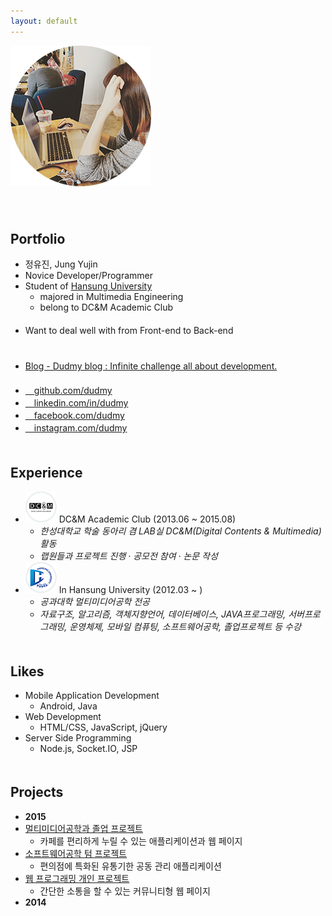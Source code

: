 ```yaml
---
layout: default
---
```


![me](img/me.png)  
　  
　  
## Portfolio

* 정유진, Jung Yujin
* Novice Developer/Programmer
* Student of [Hansung University](http://www.hansung.ac.kr/web/www/home)
    - majored in Multimedia Engineering
    - belong to DC&M Academic Club  
 　
* Want to deal well with from Front-end to Back-end  
 　  
 　
* [Blog - Dudmy blog : Infinite challenge all about development.](http://blog.dudmy.net)  
 　
* [<i class="fa fa-github"></i>　github.com/dudmy](https://github.com/dudmy)
* [<i class="fa fa-linkedin"></i>　linkedin.com/in/dudmy](https://www.linkedin.com/in/dudmy)
* [<i class="fa fa-facebook-square"></i>　facebook.com/dudmy](https://www.facebook.com/dudmy)
* [<i class="fa fa-instagram"></i>　instagram.com/dudmy](https://instagram.com/dudmy)  
　  

## Experience

* ![dcnm](img/2.png) DC&M Academic Club (2013.06 ~ 2015.08)
    - *한성대학교 학술 동아리 겸 LAB실 DC&M(Digital Contents & Multimedia) 활동*
    - *랩원들과 프로젝트 진행 · 공모전 참여 · 논문 작성*
* ![hansung univ.](img/1.png) In Hansung University (2012.03 ~ )
    - *공과대학 멀티미디어공학 전공*
    - *자료구조, 알고리즘, 객체지향언어, 데이터베이스, JAVA프로그래밍, 서버프로그래밍, 운영체제, 모바일 컴퓨팅, 소프트웨어공학, 졸업프로젝트 등 수강*  
　  

## Likes

* Mobile Application Development
    - Android, Java
* Web Development
    - HTML/CSS, JavaScript, jQuery
* Server Side Programming
    - Node.js, Socket.IO, JSP  
　  

## Projects

* **2015**  
* [멀티미디어공학과 졸업 프로젝트](/2015/06/04/hsu-graduation-project.html)
    - 카페를 편리하게 누릴 수 있는 애플리케이션과 웹 페이지
* [소프트웨어공학 텀 프로젝트](/2015/06/19/hsu-software-engineering.html)
    - 편의점에 특화된 유통기한 공동 관리 애플리케이션
* [웹 프로그래밍 개인 프로젝트](/2015/06/18/hsu-web-programming.html)
    - 간단한 소통을 할 수 있는 커뮤니티형 웹 페이지
* **2014**  